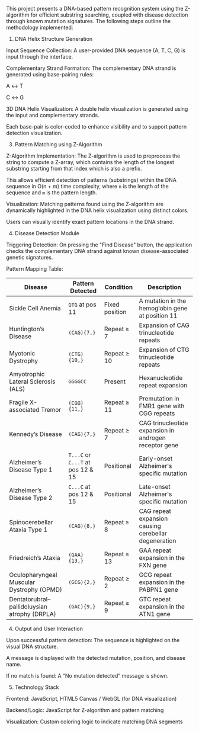 This project presents a DNA-based pattern recognition system using the Z-algorithm for efficient substring searching, coupled with disease detection through known mutation signatures. The following steps outline the methodology implemented:
1. DNA Helix Structure Generation
   
Input Sequence Collection: A user-provided DNA sequence (A, T, C, G) is input through the interface.

Complementary Strand Formation: The complementary DNA strand is generated using base-pairing rules:

  A ↔ T
  
  C ↔ G

3D DNA Helix Visualization: A double helix visualization is generated using the input and complementary strands.

Each base-pair is color-coded to enhance visibility and to support pattern detection visualization.

3. Pattern Matching using Z-Algorithm

Z-Algorithm Implementation: The Z-algorithm is used to preprocess the string to compute a Z-array, which contains the length of the longest substring starting from that index which is also a prefix.

This allows efficient detection of patterns (substrings) within the DNA sequence in O(n + m) time complexity, where `n` is the length of the sequence and `m` is the pattern length.

Visualization: Matching patterns found using the Z-algorithm are dynamically highlighted in the DNA helix visualization using distinct colors.

Users can visually identify exact pattern locations in the DNA strand.

4. Disease Detection Module

Triggering Detection: On pressing the "Find Disease" button, the application checks the complementary DNA strand against known disease-associated genetic signatures.

Pattern Mapping Table:

| Disease                                      | Pattern Detected                  | Condition      | Description                                           |
| -------------------------------------------- | --------------------------------- | -------------- | ----------------------------------------------------- |
| Sickle Cell Anemia                           | `GTG` at pos 11                   | Fixed position | A mutation in the hemoglobin gene at position 11      |
| Huntington’s Disease                         | `(CAG){7,}`                       | Repeat ≥ 7     | Expansion of CAG trinucleotide repeats                |
| Myotonic Dystrophy                           | `(CTG){10,}`                      | Repeat ≥ 10    | Expansion of CTG trinucleotide repeats                |
| Amyotrophic Lateral Sclerosis (ALS)          | `GGGGCC`                          | Present        | Hexanucleotide repeat expansion                       |
| Fragile X-associated Tremor                  | `(CGG){11,}`                      | Repeat ≥ 11    | Premutation in FMR1 gene with CGG repeats             |
| Kennedy’s Disease                            | `(CAG){7,}`                       | Repeat ≥ 7     | CAG trinucleotide expansion in androgen receptor gene |
| Alzheimer’s Disease Type 1                   | `T...C` or `C...T` at pos 12 & 15 | Positional     | Early-onset Alzheimer's specific mutation             |
| Alzheimer’s Disease Type 2                   | `C...C` at pos 12 & 15            | Positional     | Late-onset Alzheimer's specific mutation              |
| Spinocerebellar Ataxia Type 1                | `(CAG){8,}`                       | Repeat ≥ 8     | CAG repeat expansion causing cerebellar degeneration  |
| Friedreich’s Ataxia                          | `(GAA){13,}`                      | Repeat ≥ 13    | GAA repeat expansion in the FXN gene                  |
| Oculopharyngeal Muscular Dystrophy (OPMD)    | `(GCG){2,}`                       | Repeat ≥ 2     | GCG repeat expansion in the PABPN1 gene               |
| Dentatorubral–pallidoluysian atrophy (DRPLA) | `(GAC){9,}`                       | Repeat ≥ 9     | GTC repeat expansion in the ATN1 gene                 |

4. Output and User Interaction

Upon successful pattern detection: The sequence is highlighted on the visual DNA structure.

A message is displayed with the detected mutation, position, and disease name.

If no match is found: A “No mutation detected” message is shown.

5. Technology Stack

Frontend: JavaScript, HTML5 Canvas / WebGL (for DNA visualization)

Backend/Logic: JavaScript for Z-algorithm and pattern matching

Visualization: Custom coloring logic to indicate matching DNA segments
